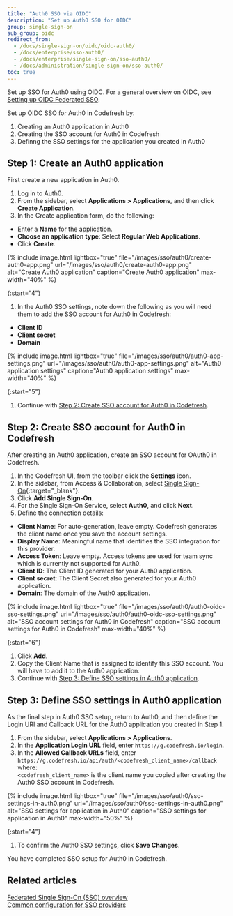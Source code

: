 ```yaml
---
title: "Auth0 SSO via OIDC"
description: "Set up Auth0 SSO for OIDC"
group: single-sign-on
sub_group: oidc
redirect_from:
  - /docs/single-sign-on/oidc/oidc-auth0/
  - /docs/enterprise/sso-auth0/
  - /docs/enterprise/single-sign-on/sso-auth0/
  - /docs/administration/single-sign-on/sso-auth0/
toc: true
---
```


Set up SSO for Auth0 using OIDC.
For a general overview on OIDC, see [Setting up OIDC Federated SSO]({{site.baseurl}}/docs/single-sign-on/oidc).  

Set up OIDC SSO for Auth0 in Codefresh by:
1. Creating an Auth0 application in Auth0
1. Creating the SSO account for Auth0 in Codefresh
1. Definng the SSO settings for the application you created in Auth0

## Step 1: Create an Auth0 application
First create a new application in Auth0.

1. Log in to Auth0.
1. From the sidebar, select **Applications > Applications**, and then click **Create Application**.
1. In the Create application form, do the following:
  * Enter a **Name** for the application.
  * **Choose an application type**: Select **Regular Web Applications**.
  * Click **Create**.

{% include image.html 
lightbox="true"
file="/images/sso/auth0/create-auth0-app.png" 
url="/images/sso/auth0/create-auth0-app.png"
alt="Create Auth0 application"
caption="Create Auth0 application"
max-width="40%"
%}

{:start="4"}
1. In the Auth0 SSO settings, note down the following as you will need them to add the SSO account for Auth0 in Codefresh:
  * **Client ID**
  * **Client secret**
  * **Domain**

{% include image.html 
lightbox="true"
file="/images/sso/auth0/auth0-app-settings.png" 
url="/images/sso/auth0/auth0-app-settings.png"
alt="Auth0 application settings"
caption="Auth0 application settings"
max-width="40%"
%}

{:start="5"}
1. Continue with [Step 2: Create SSO account for Auth0 in Codefresh](#step-2-create-sso-account-for-auth0-in-codefresh).

## Step 2: Create SSO account for Auth0 in Codefresh
After creating an Auth0 application, create an SSO account for OAuth0 in Codefresh. 

1. In the Codefresh UI, from the toolbar click the **Settings** icon.
1. In the sidebar, from Access & Collaboration, select [Single Sign-On](https://g.codefresh.io/2.0/account-settings/single-sign-on){:target="\_blank"}.
1. Click **Add Single Sign-On**. 
1. For the Single Sign-On Service, select **Auth0**, and click **Next**.
1. Define the connection details:
  * **Client Name**: For auto-generation, leave empty. Codefresh generates the client name once you save the account settings.  
  * **Display Name**: Meaningful name that identifies the SSO integration for this provider.
  * **Access Token**: Leave empty. Access tokens are used for team sync which is currently not supported for Auth0.  
  * **Client ID**: The Client ID generated for your Auth0 application.  
  * **Client secret**: The Client Secret also generated for your Auth0 application. 
  * **Domain**: The domain of the Auth0 application.

{% include image.html 
lightbox="true"
file="/images/sso/auth0/auth0-oidc-sso-settings.png"
url="/images/sso/auth0/auth0-oidc-sso-settings.png"
alt="SSO account settings for Auth0 in Codefresh"
caption="SSO account settings for Auth0 in Codefresh"
max-width="40%"
%}

{:start="6"}
1. Click **Add**.
1. Copy the Client Name that is assigned to identify this SSO account. You will have to add it to the Auth0 application.
1. Continue with [Step 3: Define SSO settings in Auth0 application](#step-3-define-sso-settings-in-auth0-application).


## Step 3: Define SSO settings in Auth0 application
As the final step in Auth0 SSO setup, return to Auth0, and then define the Login URI and Callback URL for the Auth0 application you created in  Step 1. 

1. From the sidebar, select **Applications > Applications**.
1. In the **Application Login URL** field, enter `https://g.codefresh.io/login`.
1. In the **Allowed Callback URLs** field, enter `https://g.codefresh.io/api/auth/<codefresh_client_name>/callback`  
  where:  
  `<codefresh_client_name>` is the client name you copied after creating the Auth0 SSO account in Codefresh. 

{% include image.html 
lightbox="true"
file="/images/sso/auth0/sso-settings-in-auth0.png" 
url="/images/sso/auth0/sso-settings-in-auth0.png"
alt="SSO settings for application in Auth0"
caption="SSO settings for application in Auth0"
max-width="50%"
%}

{:start="4"}
1. To confirm the Auth0 SSO settings, click **Save Changes**. 

You have completed SSO setup for Auth0 in Codefresh.

## Related articles
[Federated Single Sign-On (SSO) overview]({{site.baseurl}}/docs/single-sign-on/)  
[Common configuration for SSO providers]({{site.baseurl}}/docs/single-sign-on/team-sync)  




